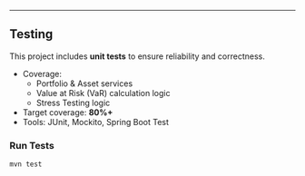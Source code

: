 ---

## Testing

This project includes **unit tests** to ensure reliability and correctness.

- Coverage:
  - Portfolio & Asset services
  - Value at Risk (VaR) calculation logic
  - Stress Testing logic
- Target coverage: **80%+**
- Tools: JUnit, Mockito, Spring Boot Test

### Run Tests
```bash
mvn test
